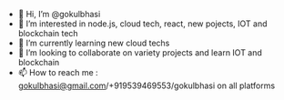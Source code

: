 - 👋 Hi, I’m @gokulbhasi
- 👀 I’m interested in node.js, cloud tech, react, new pojects, IOT and blockchain tech
- 🌱 I’m currently learning new cloud techs
- 💞️ I’m looking to collaborate on variety projects and learn IOT and blockchain
- 📫 How to reach me : gokulbhasi@gmail.com/+919539469553/gokulbhasi on all platforms

<!---
gokulbhasi/gokulbhasi is a ✨ special ✨ repository because its `README.md` (this file) appears on your GitHub profile.
You can click the Preview link to take a look at your changes.
--->
